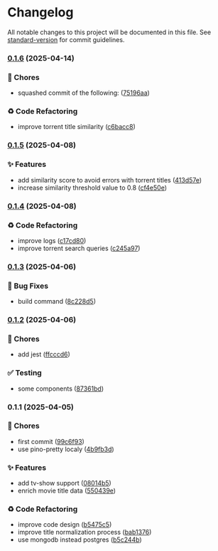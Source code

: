 # Changelog

All notable changes to this project will be documented in this file. See [standard-version](https://github.com/conventional-changelog/standard-version) for commit guidelines.

### [0.1.6](https://github.com/strmplus/catalog-data-enrichment/compare/v0.1.5...v0.1.6) (2025-04-14)


### 🚚 Chores

* squashed commit of the following: ([75196aa](https://github.com/strmplus/catalog-data-enrichment/commit/75196aa99f5803cbe86bff49d4ed648154f34a79))


### ♻️ Code Refactoring

* improve torrent title similarity ([c6bacc8](https://github.com/strmplus/catalog-data-enrichment/commit/c6bacc8462bb2064ee15eb2798713ac4507e2b75))

### [0.1.5](https://github.com/strmplus/catalog-data-enrichment/compare/v0.1.4...v0.1.5) (2025-04-08)


### ✨ Features

* add similarity score to avoid errors with torrent titles ([413d57e](https://github.com/strmplus/catalog-data-enrichment/commit/413d57e2ee777e56595de438a908d2cde841a9de))
* increase similarity threshold value to 0.8 ([cf4e50e](https://github.com/strmplus/catalog-data-enrichment/commit/cf4e50e267b642dc41b937f7e1bb02ed795e75b3))

### [0.1.4](https://github.com/strmplus/catalog-data-enrichment/compare/v0.1.3...v0.1.4) (2025-04-08)


### ♻️ Code Refactoring

* improve logs ([c17cd80](https://github.com/strmplus/catalog-data-enrichment/commit/c17cd80cba5f72cf22229dceb42775a6cb156442))
* improve torrent search queries ([c245a97](https://github.com/strmplus/catalog-data-enrichment/commit/c245a97b7f355a3380d501d62ff7b3df3da87c2e))

### [0.1.3](https://github.com/strmplus/catalog-data-enrichment/compare/v0.1.2...v0.1.3) (2025-04-06)


### 🐛 Bug Fixes

* build command ([8c228d5](https://github.com/strmplus/catalog-data-enrichment/commit/8c228d5dffb3c4c2f71902c7c68e5380fd98111b))

### [0.1.2](https://github.com/strmplus/catalog-data-enrichment/compare/v0.1.1...v0.1.2) (2025-04-06)


### 🚚 Chores

* add jest ([ffcccd6](https://github.com/strmplus/catalog-data-enrichment/commit/ffcccd66b5170f1069e1b779d82cebcc737ceeda))


### ✅ Testing

* some components ([87361bd](https://github.com/strmplus/catalog-data-enrichment/commit/87361bd4f2143a240856ff86662ae09edb4617d2))

### 0.1.1 (2025-04-05)


### 🚚 Chores

* first commit ([99c6f93](https://github.com/strmplus/catalog-data-enrichment/commit/99c6f936bf0419e25162d4ae2a3a62c35b27fcd0))
* use pino-pretty localy ([4b9fb3d](https://github.com/strmplus/catalog-data-enrichment/commit/4b9fb3d1dce0b6e10a2ab8585319538e171c5462))


### ✨ Features

* add tv-show support ([08014b5](https://github.com/strmplus/catalog-data-enrichment/commit/08014b57e538c738a3c0af4501da9ae2832f0396))
* enrich movie title data ([550439e](https://github.com/strmplus/catalog-data-enrichment/commit/550439e052159fe53952ae017ea3a24344ba6ecc))


### ♻️ Code Refactoring

* improve code design ([b5475c5](https://github.com/strmplus/catalog-data-enrichment/commit/b5475c594f5a3a40e983049cb71f9af2b49269a6))
* improve title normalization process ([bab1376](https://github.com/strmplus/catalog-data-enrichment/commit/bab1376baba7a18c9af75c4fd4718a1bb8f0295c))
* use mongodb instead postgres ([b5c244b](https://github.com/strmplus/catalog-data-enrichment/commit/b5c244b689380ff1b61eeb5b71b52f85a8502023))

